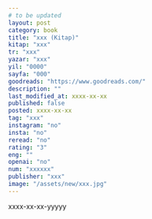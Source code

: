 ```yaml
---
# to be updated
layout: post
category: book
title: "xxx (Kitap)"
kitap: "xxx"
tr: "xxx"
yazar: "xxx"
yil: "0000"
sayfa: "000"
goodreads: "https://www.goodreads.com/"
description: ""
last_modified_at: xxxx-xx-xx
published: false
posted: xxxx-xx-xx
tag: "xxx"
instagram: "no"
insta: "no"
reread: "no"
rating: "3"
eng: ""
openai: "no"
num: "xxxxxx"
publisher: "xxx"
image: "/assets/new/xxx.jpg"
---
```


xxxx-xx-xx-yyyyy
